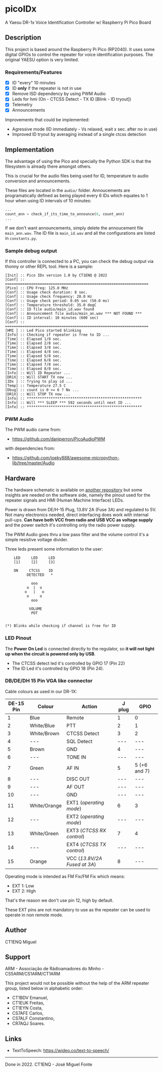 # picoIDx
A Yaesu DR-1x Voice Identification Controller w/ Raspberry Pi Pico Board

## Description

This project is based around the Raspberry Pi Pico (RP2040). It uses some digital
GPIOs to control the repeater for voice identification purposes. The original YAESU
option is very limited. 

### Requirements/Features

- [x] ID "every" 10 minutes
- [x] ID **only** if the repeater is not in use
- [x] Remove ISD dependency by using PWM Audio
- [x] Leds for hmi (On - CTCSS Detect - TX ID [Blink - ID tryout])
- [x] Telemetry
- [x] Announcements

Improvements that could be implemented:

- Agressive mode (ID immediately - Vs relaxed, wait x sec. after no in use)
- Improved ID tryout by averaging instead of a single ctcss detection

## Implementation

The advantage of using the Pico and specially the Python
SDK is that the filesystem is already there amongst others.

This is crucial for the audio files being used for ID, temperature to audio 
conversion and announcements.

These files are located in the `audio/` folder. Annoucements are programatically
defined as being played every 6 IDs which equates to 1 hour when using ID intervals
of 10 minutes:

```python
...
count_ann = check_if_its_time_to_announce(6, count_ann)
...
```

If we don't want announcements, simply delete the annoucement file `main_ann.wav`.
The ID file is `main_id.wav` and all the configurations are listed in `constants.py`.

### Sample debug output

If this controller is connected to a PC, you can check the debug output via
thonny or other REPL tool. Here is a sample:

```text
[Init] :: Pico IDx version 1.0 by CT1ENQ @ 2022
[Conf] :: ==================================================================
[Pico] :: CPU Freq: 125.0 MHz
[Conf] :: Usage check duration: 8 sec.
[Conf] :: Usage check frequency: 20.0 Hz
[Conf] :: Usage check period: 0.05 sec (50.0 ms)
[Conf] :: Temperature threshold: 35.0 degC
[Conf] :: ID file audio/main_id.wav found
[Conf] :: Announcement file audio/main_an.wav *** NOT FOUND ***
[Conf] :: ID interval: 10 minutes (600 sec)
[Conf] :: ==================================================================
[HMI ] :: Led Pico started blinking
[Info] :: Checking if repeater is free to ID ...
[Time] :: Elapsed 1/8 sec.
[Time] :: Elapsed 2/8 sec.
[Time] :: Elapsed 3/8 sec.
[Time] :: Elapsed 4/8 sec.
[Time] :: Elapsed 5/8 sec.
[Time] :: Elapsed 6/8 sec.
[Time] :: Elapsed 7/8 sec.
[Time] :: Elapsed 8/8 sec.
[Info] :: Will ID Repeater ...
[DR1X] :: Will START TX now ...
[IDx ] :: Trying to play id ...
[Temp] :: Temperature 27.5 C
[Dbug] :: count is 0 >= 6 ? No ...
[DR1X] :: Will STOP TX now ...
[Info] :: *****************************************************
[Info] :: Will *** SLEEP *** 592 seconds until next ID ... 
[Info] :: *****************************************************
```

### PWM Audio

The PWM audio came from:

- https://github.com/danjperron/PicoAudioPWM

with dependencies from:

- https://github.com/joeky888/awesome-micropython-lib/tree/master/Audio

## Hardware

The hardware schematic is available on [another repository](https://github.com/phastmike/IDx_hardware) but some insights are
needed on the software side, namely the pinout used for the repeater signals and
HMI (Human Machine Interface) LEDs.

Power is drawn from DE/H-15 Plug, 13.8V 2A (Fuse 3A) and regulated to 5V.
Not many electronics needed, direct interfacing does work with internal pull-ups.
**Can have both VCC from radio and USB VCC as voltage supply** and the power switch
it's controlling only the radio power supply.

The PWM Audio goes thru a low pass filter and the volume control it's a simple
resistive voltage divider.

Three leds present some information to the user:

```text
    LED     LED     LED
    [1]     [2]     [3] 

    ON     CTCSS    ID
          DETECTED   *

            ooo
          o  |  o
         o   |   o
          o     o
            ooo

           VOLUME
			POT


(*) Blinks while checking if channel is free for ID
```

### LED Pinout

The **Power On Led** is connected directly to the regulator, so **it will not light up
when the circuit is powered only by USB**.

- The CTCSS detect led it's controlled by GPIO 17 (Pin 22)
- The ID Led it's controlled by GPIO 18 (Pin 24).

### DB/DE/DH 15 Pin VGA like connector

Cable colours as used in our DR-1X:

|DE-15 Pin|Colour|Action|J plug|GPIO|
|---------|------|------|------|----|
|1|Blue|Remote|1|0|
|2|White/Blue|PTT|2|1|
|3|White/Brown|CTCSS Detect |3|2|
|4|---|SQL Detect|---|---|
|5|Brown|GND|4|---|
|6|---|TONE IN|---|---|
|7|Green|AF IN|5|5 (+6 and 7)|
|8|---|DISC OUT|---|---|
|9|---|AF OUT|---|---|
|10|---|GND|---|---|
|11|White/Orange|EXT1 (*operating mode*)|6|3|
|12|---|EXT2 (*operating mode*)|---|---|
|13|White/Green|EXT3 (*CTCSS RX control*)|7|4|
|14|---|EXT4 (*CTCSS TX control*)|---|---|
|15|Orange|VCC (*13.8V/2A Fused at 3A*)|8|---|


Operating mode is intended as FM Fix/FM Fix which means:

- EXT 1: Low
- EXT 2: High

That's the reason we don't use pin 12, high by default.

These EXT pins are not mandatory to use as the repeater can be used to operate
in non remote mode.

## Author

CT1ENQ Miguel

## Support

ARM - Associação de Rádioamadores do Minho - CS5ARM/CS1ARM/CT1ARM

This project would not be possible without the help of the ARM repeater group,
listed below in alphabetic order: 

- CT1BDV Emanuel, 
- CT1EUK Freitas,
- CT1EYN Costa,
- CS7AFE Carlos,
- CS7ALF Constantino,
- CR7AQJ Soares.

## Links
- TextToSpeech: https://wideo.co/text-to-speech/

---

Done in 2022. CT1ENQ - José Miguel Fonte
